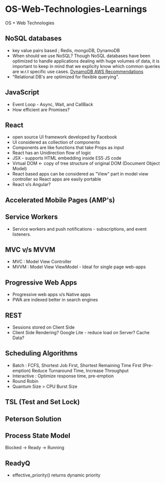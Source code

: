 # OS-Web-Technologies-Learnings
OS + Web Technologies

## NoSQL databases
- key value pairs based ; Redis, mongoDB, DynamoDB
- When should we use NoSQL?
  Though NoSQL databases have been optimized to handle applications dealing with huge volumes of data, it is important to keep in mind that we explicity know which common queries are w.r.t specific use cases.
[DynamoDB AWS Recommendations](https://docs.aws.amazon.com/amazondynamodb/latest/developerguide/bp-general-nosql-design.html#bp-general-nosql-design-vs-relational)
- "Relational DB's are optimized for flexible querying".

## JavaScript
- Event Loop - Async, Wait, and CallBack
- How efficient are Promises?

## React
- open source UI framework developed by Facebook
- UI considered as collection of components
- Components are like functions that take Props as input
- React has an Unidirection flow of logic
- JSX - supports HTML embedding inside ES5 JS code
- Virtual DOM <- copy of tree structure of original DOM (Document Object Model)
- React based apps can be considered as "View" part in model view controller so React apps are easily portable
- React v/s Angular?

## Accelerated Mobile Pages (AMP's)

## Service Workers
- Service workers and push notifications - subscriptions, and event listeners.

## MVC v/s MVVM
- MVC : Model View Controller
- MVVM : Model View ViewModel - Ideal for single page web-apps

## Progressive Web Apps
- Progressive web apps v/s Native apps
- PWA are indexed better in search engines

## REST
- Sessions stored on Client Side
- Client Side Rendering? Google Lite - reduce load on Server? Cache Data?

## Scheduling Algorithms
- Batch : FCFS, Shortest Job First, Shortest Remaining Time First (Pre-emption)
  Reduce Turnaround Time, Increase Throughput
- Interactive : Optimize response time, pre-emption  
- Round Robin
- Quantum Size > CPU Burst Size
  

## TSL (Test and Set Lock)

## Peterson Solution

## Process State Model
  Blocked -> Ready -> Running
  
## ReadyQ
- effective_priority() returns dynamic priority
